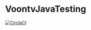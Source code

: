 # VoontvJavaTesting

[![CircleCI](https://circleci.com/gh/voquanghoa/VoontvJavaTesting.svg?style=svg&circle-token=287cf27a2767ac948dc188c94f040866e8b9aa62)](https://circleci.com/gh/voquanghoa/VoontvJavaTesting)
